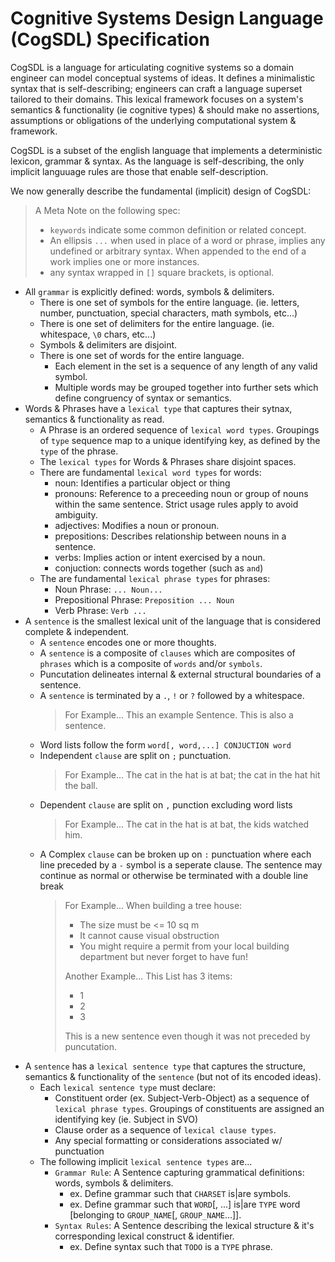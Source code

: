 # Cognitive Systems Design Language (CogSDL) Specification

CogSDL is a language for articulating cognitive systems so a domain engineer can model conceptual systems of ideas. It defines a minimalistic syntax that is self-describing; engineers can craft a language superset tailored to their domains. This lexical framework focuses on a system's semantics & functionality (ie cognitive types) & should make no assertions, assumptions or obligations of the underlying computational system & framework.

CogSDL is a subset of the english language that implements a deterministic lexicon, grammar & syntax. As the language is self-describing, the only implicit languuage rules are those that enable self-description.

We now generally describe the fundamental (implicit) design of CogSDL:

> A Meta Note on the following spec:
>
> - `keywords` indicate some common definition or related concept.
> - An ellipsis `...` when used in place of a word or phrase, implies any undefined or arbitrary syntax. When appended to the end of a work implies one or more instances.
> - any syntax wrapped in `[]` square brackets, is optional.

- All `grammar` is explicitly defined: words, symbols & delimiters.
  - There is one set of symbols for the entire language. (ie. letters, number, punctuation, special characters, math symbols, etc...)
  - There is one set of delimiters for the entire language. (ie. whitespace, `\0` chars, etc...)
  - Symbols & delimiters are disjoint.
  - There is one set of words for the entire language.
    - Each element in the set is a sequence of any length of any valid symbol.
    - Multiple words may be grouped together into further sets which define congruency of syntax or semantics.
- Words & Phrases have a `lexical type` that captures their sytnax, semantics & functionality as read.
  - A Phrase is an ordered sequence of `lexical word types`. Groupings of `type` sequence map to a unique identifying key, as defined by the `type` of the phrase.
  - The `lexical types` for Words & Phrases share disjoint spaces.
  - There are fundamental `lexical word types` for words:
    - noun: Identifies a particular object or thing
    - pronouns: Reference to a preceeding noun or group of nouns within the same sentence. Strict usage rules apply to avoid ambiguity.
    - adjectives: Modifies a noun or pronoun.
    - prepositions: Describes relationship between nouns in a sentence.
    - verbs: Implies action or intent exercised by a noun.
    - conjuction: connects words together (such as `and`)
  - The are fundamental `lexical phrase types` for phrases:
    - Noun Phrase: `... Noun...`
    - Prepositional Phrase: `Preposition ... Noun`
    - Verb Phrase: `Verb ...`
- A `sentence` is the smallest lexical unit of the language that is considered complete & independent.
  - A `sentence` encodes one or more thoughts.
  - A `sentence` is a composite of `clauses` which are composites of `phrases` which is a composite of `words` and/or `symbols`.
  - Puncutation delineates internal & external structural boundaries of a sentence.
  - A `sentence` is terminated by a `.`, `!` or `?` followed by a whitespace.
    > For Example...
    > This an example Sentence. This is also a sentence.
  - Word lists follow the form `word[, word,...] CONJUCTION word`
  - Independent `clause` are split on `;` punctuation.
    > For Example...
    > The cat in the hat is at bat; the cat in the hat hit the ball.
  - Dependent `clause` are split on `,` punction excluding word lists
    > For Example...
    > The cat in the hat is at bat, the kids watched him.
  - A Complex `clause` can be broken up on `:` punctuation where each line preceded by a `-` symbol is a seperate clause. The sentence may continue as normal or otherwise be terminated with a double line break
    > For Example...
    > When building a tree house:
    > - The size must be <= 10 sq m
    > - It cannot cause visual obstruction
    > - You might require a permit from your local building department
    > but never forget to have fun!
    >
    > Another Example...
    > This List has 3 items:
    > - 1
    > - 2
    > - 3
    >
    > This is a new sentence even though it was not preceded by puncutation.
- A `sentence` has a `lexical sentence type` that captures the structure, semantics & functionality of the `sentence` (but not of its encoded ideas).
  - Each `lexical sentence type` must declare:
    - Constituent order (ex. Subject-Verb-Object) as a sequence of `lexical phrase types`. Groupings of constituents are assigned an identifying key (ie. Subject in SVO)
    - Clause order as a sequence of `lexical clause types`.
    - Any special formatting or considerations associated w/ punctuation
  - The following implicit `lexical sentence types` are...
    - `Grammar Rule`: A Sentence capturing grammatical definitions: words, symbols & delimiters.
      - ex. Define grammar such that `CHARSET` is|are symbols.
      - ex. Define grammar such that `WORD`[, ...] is|are `TYPE` word [belonging to `GROUP_NAME`[, `GROUP_NAME`...]].
    - `Syntax Rules`: A Sentence describing the lexical structure & it's corresponding lexical construct & identifier.
      - ex. Define syntax such that `TODO` is a `TYPE` phrase.
